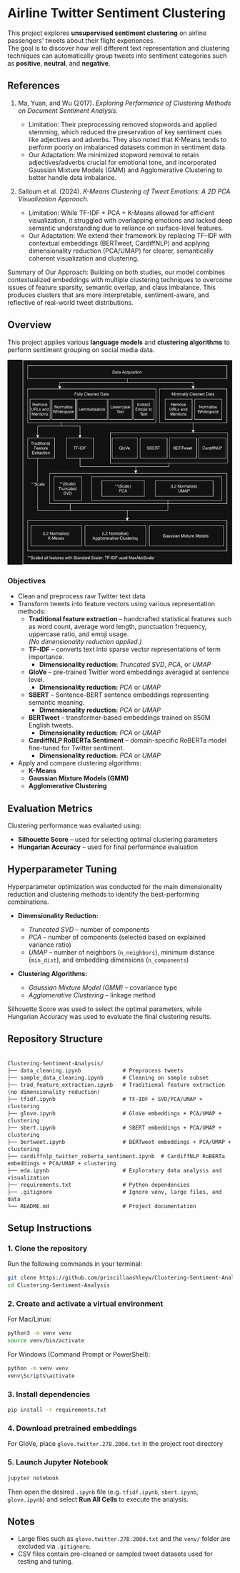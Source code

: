 # Airline Twitter Sentiment Clustering

This project explores **unsupervised sentiment clustering** on airline passengers’ tweets about their flight experiences.  
The goal is to discover how well different text representation and clustering techniques can automatically group tweets into sentiment categories such as **positive**, **neutral**, and **negative**.


## References

1. Ma, Yuan, and Wu (2017). *Exploring Performance of Clustering Methods on Document Sentiment Analysis.*
   - Limitation: Their preprocessing removed stopwords and applied stemming, which reduced the preservation of key sentiment cues like adjectives and adverbs.
     They also noted that K-Means tends to perform poorly on imbalanced datasets common in sentiment data.
   - Our Adaptation: We minimized stopword removal to retain adjectives/adverbs crucial for emotional tone,
     and incorporated Gaussian Mixture Models (GMM) and Agglomerative Clustering to better handle data imbalance.

2. Salloum et al. (2024). *K-Means Clustering of Tweet Emotions: A 2D PCA Visualization Approach.*
   - Limitation: While TF-IDF + PCA + K-Means allowed for efficient visualization, it struggled with overlapping emotions 
     and lacked deep semantic understanding due to reliance on surface-level features.
   - Our Adaptation: We extend their framework by replacing TF-IDF with contextual embeddings (BERTweet, CardiffNLP) 
     and applying dimensionality reduction (PCA/UMAP) for clearer, semantically coherent visualization and clustering.

Summary of Our Approach:
Building on both studies, our model combines contextualized embeddings with multiple clustering techniques 
to overcome issues of feature sparsity, semantic overlap, and class imbalance. This produces clusters that are 
more interpretable, sentiment-aware, and reflective of real-world tweet distributions.


## Overview

This project applies various **language models** and **clustering algorithms** to perform sentiment grouping on social media data.

![Pipeline Overview](pipeline.png)


### Objectives

- Clean and preprocess raw Twitter text data  
- Transform tweets into feature vectors using various representation methods:
  - **Traditional feature extraction** – handcrafted statistical features such as word count, average word length, punctuation frequency, uppercase ratio, and emoji usage.  
    *(No dimensionality reduction applied.)*
  - **TF-IDF** – converts text into sparse vector representations of term importance.  
    - **Dimensionality reduction:** *Truncated SVD*, *PCA*, or *UMAP*
  - **GloVe** – pre-trained Twitter word embeddings averaged at sentence level.  
    - **Dimensionality reduction:** *PCA* or *UMAP*
  - **SBERT** – Sentence-BERT sentence embeddings representing semantic meaning.  
    - **Dimensionality reduction:** *PCA* or *UMAP*
  - **BERTweet** – transformer-based embeddings trained on 850M English tweets.  
    - **Dimensionality reduction:** *PCA* or *UMAP*
  - **CardiffNLP RoBERTa Sentiment** – domain-specific RoBERTa model fine-tuned for Twitter sentiment.  
    - **Dimensionality reduction:** *PCA* or *UMAP*
- Apply and compare clustering algorithms:
  - **K-Means**
  - **Gaussian Mixture Models (GMM)**
  - **Agglomerative Clustering**


## Evaluation Metrics

Clustering performance was evaluated using:

- **Silhouette Score** – used for selecting optimal clustering parameters  
- **Hungarian Accuracy** – used for final performance evaluation  


## Hyperparameter Tuning

Hyperparameter optimization was conducted for the main dimensionality reduction and clustering methods to identify the best-performing combinations.  

- **Dimensionality Reduction:**  
  - *Truncated SVD* – number of components  
  - *PCA* – number of components (selected based on explained variance ratio)  
  - *UMAP* – number of neighbors (`n_neighbors`), minimum distance (`min_dist`), and embedding dimensions (`n_components`)

- **Clustering Algorithms:**  
  - *Gaussian Mixture Model (GMM)* – covariance type 
  - *Agglomerative Clustering* – linkage method 

Silhouette Score was used to select the optimal parameters, while Hungarian Accuracy was used to evaluate the final clustering results.


## Repository Structure

```

Clustering-Sentiment-Analysis/
├── data_cleaning.ipynb             # Preprocess tweets 
├── sample_data_cleaning.ipynb      # Cleaning on sample subset
├── trad_feature_extraction.ipynb   # Traditional feature extraction (no dimensionality reduction)
├── tfidf.ipynb                     # TF-IDF + SVD/PCA/UMAP + clustering
├── glove.ipynb                     # GloVe embeddings + PCA/UMAP + clustering
├── sbert.ipynb                     # SBERT embeddings + PCA/UMAP + clustering
├── bertweet.ipynb                  # BERTweet embeddings + PCA/UMAP + clustering
├── cardiffnlp_twitter_roberta_sentiment.ipynb  # CardiffNLP RoBERTa embeddings + PCA/UMAP + clustering
├── eda.ipynb                       # Exploratory data analysis and visualization
├── requirements.txt                # Python dependencies
├── .gitignore                      # Ignore venv, large files, and data
└── README.md                       # Project documentation

```


## Setup Instructions

### 1. Clone the repository

Run the following commands in your terminal:

```bash
git clone https://github.com/priscillaashleyw/Clustering-Sentiment-Analysis.git
cd Clustering-Sentiment-Analysis
```

### 2. Create and activate a virtual environment

For Mac/Linux:
```bash
python3 -m venv venv
source venv/bin/activate
```

For Windows (Command Prompt or PowerShell):
```bash
python -m venv venv
venv\Scripts\activate
```

### 3. Install dependencies

```bash
pip install -r requirements.txt
```

### 4. Download pretrained embeddings

For GloVe, place `glove.twitter.27B.200d.txt` in the project root directory  

### 5. Launch Jupyter Notebook
```bash
jupyter notebook
```

Then open the desired `.ipynb` file (e.g. `tfidf.ipynb`, `sbert.ipynb`, `glove.ipynb`) and select **Run All Cells** to execute the analysis.


## Notes

- Large files such as `glove.twitter.27B.200d.txt` and the `venv/` folder are excluded via `.gitignore`.
- CSV files contain pre-cleaned or sampled tweet datasets used for testing and tuning.
